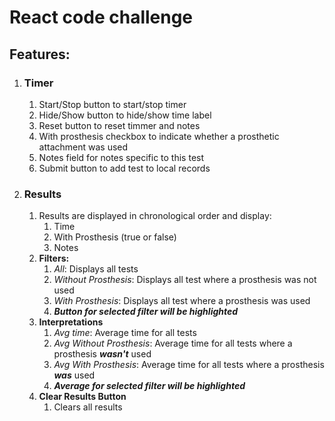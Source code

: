 # React code challenge

## Features:

1. ### Timer
    1. Start/Stop button to start/stop timer
    2. Hide/Show button to hide/show time label
    3. Reset button to reset timmer and notes
    4. With prosthesis checkbox to indicate whether a prosthetic attachment was used
    5. Notes field for notes specific to this test
    6. Submit button to add test to local records
2. ### Results
    1. Results are displayed in chronological order and display:
        1. Time
        2. With Prosthesis (true or false)
        3. Notes
    2. **Filters:**
        1. *All*: Displays all tests
        2. *Without Prosthesis*: Displays all test where a prosthesis was not used
        3. *With Prosthesis*: Displays all test where a prosthesis was used
        4. ***Button for selected filter will be highlighted***
	3. **Interpretations**
        1. *Avg time*: Average time for all tests
        2. *Avg Without Prosthesis*: Average time for all tests where a prosthesis ***wasn't*** used
        3. *Avg With Prosthesis*: Average time for all tests where a prosthesis ***was*** used
        4. ***Average for selected filter will be highlighted***
    4. **Clear Results Button**
        1. Clears all results
